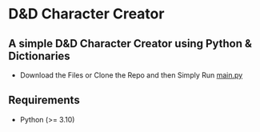 # D&D Character Creator  

## A simple D&D Character Creator using Python & Dictionaries  
- Download the Files or Clone the Repo and then Simply Run [main.py](https://github.com/TurtleHelm/DND-Character-Creator/blob/main/main.py)  

## Requirements
 - Python (>= 3.10)

